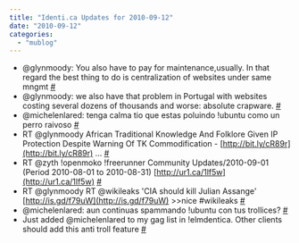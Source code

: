 ```yaml
---
title: "Identi.ca Updates for 2010-09-12"
date: "2010-09-12"
categories: 
  - "mublog"
---
```


- @glynmoody: You also have to pay for maintenance,usually. In that regard the best thing to do is centralization of websites under same mngmt [#](http://identi.ca/notice/50059421)
- @glynmoody: we also have that problem in Portugal with websites costing several dozens of thousands and worse: absolute crapware. [#](http://identi.ca/notice/50059739)
- @michelenlared: tenga calma tio que estas poluindo !ubuntu como un perro raivoso [#](http://identi.ca/notice/50079639)
- RT @glynmoody African Traditional Knowledge And Folklore Given IP Protection Despite Warning Of TK Commodification - [http://bit.ly/cR89r](http://bit.ly/cR89r) ... [#](http://identi.ca/notice/50089311)
- RT @zyth !openmoko !freerunner Community Updates/2010-09-01 (Period 2010-08-01 to 2010-08-31) [http://ur1.ca/1lf5w](http://ur1.ca/1lf5w) [#](http://identi.ca/notice/50119276)
- RT @glynmoody RT @wikileaks 'CIA should kill Julian Assange' [http://is.gd/f79uW](http://is.gd/f79uW) >>nice #wikileaks [#](http://identi.ca/notice/50119477)
- @michelenlared: aun continuas spammando !ubuntu con tus trollices? [#](http://identi.ca/notice/50145112)
- Just added @michelenlared to my gag list in !elmdentica. Other clients should add this anti troll feature [#](http://identi.ca/notice/50145479)
